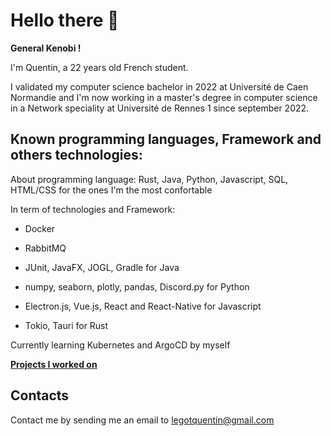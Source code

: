 # Hello there 👋

**General Kenobi !**

I'm Quentin, a 22 years old French student.

I validated my computer science bachelor in 2022 at Université de Caen Normandie and I'm now working in a master's degree in computer science in a Network speciality at Université de Rennes 1 since september 2022.

## Known programming languages, Framework and others technologies:

About programming language: Rust, Java, Python, Javascript, SQL, HTML/CSS for the ones I'm the most confortable

In term of technologies and Framework: 

- Docker
- RabbitMQ

- JUnit, JavaFX, JOGL, Gradle for Java
- numpy, seaborn, plotly, pandas, Discord.py for Python
- Electron.js, Vue.js, React and React-Native for Javascript
- Tokio, Tauri for Rust

Currently learning Kubernetes and ArgoCD by myself

**[Projects I worked on](https://quentinlegot.github.io/projects.html)**

## Contacts

Contact me by sending me an email to [legotquentin@gmail.com](mailto:legotquentin@gmail.com)
